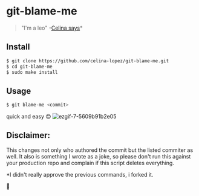 # git-blame-me
> "I'm a leo" -[Celina says](https://github.com/celina-lopez/git-blame-me/commit/61fb89356dfa509291fa9f175d1920cf6b25775b)*

## Install

```bash
$ git clone https://github.com/celina-lopez/git-blame-me.git
$ cd git-blame-me
$ sudo make install
```

## Usage

```bash
$ git blame-me <commit>
```
quick and easy 😍
![ezgif-7-5609b91b2e05](https://user-images.githubusercontent.com/57647158/142361248-74b69bc7-bbe2-4b90-acdb-80fbab728736.gif)

## Disclaimer:

This changes not only who authored the commit but the listed commiter as well. It also is something I wrote as a joke, so please don't run this against your production repo and complain if this script deletes everything.

*I didn't really approve the previous commands, i forked it.

💖

